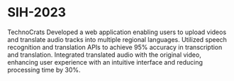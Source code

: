 # SIH-2023
TechnoCrats
Developed a web application enabling users to upload videos and translate audio tracks into multiple regional 
languages.
Utilized speech recognition and translation APIs to achieve 95% accuracy in transcription and translation.
Integrated translated audio with the original video, enhancing user experience with an intuitive interface and reducing 
processing time by 30%.

